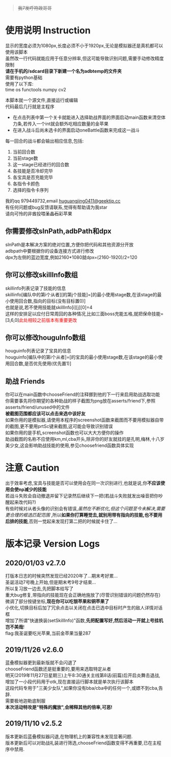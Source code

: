 > <del>我7发呼符政哥哥</del>
# 使用说明 Instruction
显示的宽度必须为1080px,长度必须不小于1920px,无论是模拟器还是真机都可以使用该脚本  
虽然改一行代码就能应用于任意分辨率,但这可能导致识别问题,需要手动修改精度限制  
**请在手机的/sdcard目录下新建一个名为adbtemp的文件夹**  
需要有python基础  
使用了以下库:  
time os functools numpy cv2  

本脚本就一个源文件,直接运行或编辑  
代码最后几行就是主程序  
+ 在点击列表中第一个关卡就能进入选择助战界面的界面启动main函数来清空体力条,若传入一个int就会额外吃相应数量的金苹果  
+ 在进入战斗后尚未选卡的界面启动oneBattle函数来完成这一战斗  

每一回合的战斗都会输出相应信息,包括:  
1. 当前回合数  
2. 当前stage数  
3. 这一stage已经进行的回合数  
4. 各技能是否冷却完毕  
5. 各宝具是否充能完毕  
6. 各指令卡颜色  
7. 选择的指令卡序列  

我的qq 979449732,email huguangjing0411@geektip.cc  
有任何问题或bug反馈请联系,觉得有帮助请为我star  
请向可怜的非酋投喂<del>圣晶石</del>彩苹果  
## 你需要修改slnPath,adbPath和dpx  
slnPath是本解决方案的绝对位置,方便你把代码和其他资源分开放  
adbpath中要根据你的设备连接方式进行修改  
dpx为左侧的蓝边宽度,例如2160*1080就dpx=(2160-1920)/2=120  
## 你可以修改skillInfo数组
skillinfo列表记录了技能的信息  
skillinfo[编队中的第i个从者][的第j个技能]=[的最小使用stage数,在该stage的最小使用回合数,指向的目标(没有目标置0)]  
也就是说,若不使用技能就skillInfo[i][j][0]=4  
这样的安排足以应付日常周回的各种情况,比如三面boss充能五格,就把保命技能=[3,6,0]<font color="red">此处相较之前版本有重要更改</font>  
## 你可以修改houguInfo数组
houguinfo列表记录了宝具的信息  
houguinfo[编队中的第i个从者]=[的宝具的最小使用stage数,在该stage的最小使用回合数,是否优先使用(优先置1)]  
## 助战 Friends
你可以在main函数中chooseFriend的注释挪到他的下一行来启用助战选取功能  
你需要事先将你期望的各种助战的样子截图为png放在asserts/friend下,参照asserts/friend/unused中的文件  
**被截图范围都应该可以点击来选中该好友**  
如果你用的是模拟器,请使用本程序的screenshot函数来截图而不要用模拟器自带的截图,更不要用prtSc键来截图,这可能会导致识别错误  
如果你用的是手机,screenshot函数也可以大大方便你的操作  
助战截图的名称不应使用km,ml,cba开头,除非你的好友就挂的是孔明,梅林,十八岁美少女,这会影响助战技能的使用,参见choosefriend函数具体实现  
# 注意 Caution
出于效率考虑,宝具与技能是否可以使用会在同一次识别进行,也就是说,你**不应该使用会使np减少的技能**  
若战斗失败会自动撤退并留下记录然后继续下一把(若战斗失败就发出噪音把你吵醒起来改代码?)  
有些时候对从者头像的识别会有错误,*虽然在不断优化,但这个问题至今未解决,需要更合理的框选匹配范围* ,所以**如果你打算睡觉去,就别用带有指向的技能,也不要用后排的技能**,否则一觉起来发现打第二把的时候就卡住了...
# 版本记录 Version Logs
## 2020/01/03 v2.7.0
打版本日志的时候突然发现已经2020年了...期末考好累...  
圣诞活动7号晚上开始,但是期末考9号才结束...  
所以复习放一边去,先把脚本给写了  
重大bug修复,带指向的技能现在会正确地施放了(尽管识别错误的问题仍然存在)  
微调了部分按键坐标,**现在你可以吃银苹果和铜苹果了**  
小优化,切换目标后加了冗余点击以关闭在点击已选中目标时产生的敌人详情对话框  
增加了所谓"快速换装(setSkillInfo)"函数,**先把配置写好,然后活动一开就上号挂机岂不美哉**!  
flag:我圣诞要吃光苹果,当前金苹果当量287  
## 2019/11/26 v2.6.0
蓝叠模拟器更到最新版就不会闪退了  
chooseFriend函数还是挺重要的,要用来选取特定从者  
明天(2019年11月27日星期三)上午8:30通关主线第8话(前篇)后开启炎舞击退战,
增加了一小段代码用于otk,现在直接运行脚本就是单次执行该脚本  
这段代码专用于"三美少女队",如果你没有bba/cba中的任何一个,或嫖不到cba,告辞.  
需要极地迦勒底制服  
**本次活动特攻是"特殊的魔放",会稀释其他的倍率,可恶!**  
## 2019/11/10 v2.5.2
版本更新后蓝叠模拟器闪退,在物理机上的兼容性未发现显著问题.  
版本更新后可以对助战礼装进行筛选,chooseFriend函数变得不再重要,已在主程序中禁用.